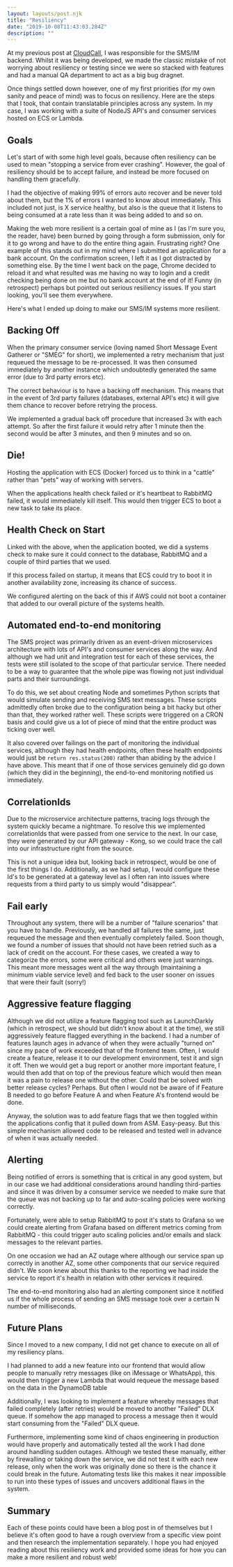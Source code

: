 ```yaml
---
layout: layouts/post.njk
title: "Resiliency"
date: "2019-10-08T11:43:03.284Z"
description: ""
---
```


At my previous post at [CloudCall](https://cloudcall.com), I was responsible for the SMS/IM backend. Whilst it was being developed, we made the classic mistake of not worrying about resiliency or testing since we were so stacked with features and had a manual QA department to act as a big bug dragnet.

Once things settled down however, one of my first priorities (for my own sanity and peace of mind) was to focus on resiliency. Here are the steps that I took, that contain translatable principles across any system. In my case, I was working with a suite of NodeJS API's and consumer services hosted on ECS or Lambda.

## Goals

Let's start of with some high level goals, because often resiliency can be used to mean "stopping a service from ever crashing". However, the goal of resiliency should be to accept failure, and instead be more focused on handling them gracefully.

I had the objective of making 99% of errors auto recover and be never told about them, but the 1% of errors I wanted to know about immediately. This included not just, is X service healthy, but also is the queue that it listens to being consumed at a rate less than it was being added to and so on.

Making the web more resilient is a certain goal of mine as I (as I'm sure you, the reader, have) been burned by going through a form submission, only for it to go wrong and have to do the entire thing again. Frustrating right? One example of this stands out in my mind where I submitted an application for a bank account. On the confirmation screen, I left it as I got distracted by something else. By the time I went back on the page, Chrome decided to reload it and what resulted was me having no way to login and a credit checking being done on me but no bank account at the end of it! Funny (in retrospect) perhaps but pointed out serious resiliency issues. If you start looking, you'll see them everywhere.

Here's what I ended up doing to make our SMS/IM systems more resilient.

## Backing Off

When the primary consumer service (loving named Short Message Event Gatherer or "SMEG" for short), we implemented a retry mechanism that just requeued the message to be re-processed. It was then consumed immediately by another instance which undoubtedly generated the same error (due to 3rd party errors etc).

The correct behaviour is to have a backing off mechanism. This means that in the event of 3rd party failures (databases, external API's etc) it will give them chance to recover before retrying the process.

We implemented a gradual back off procedure that increased 3x with each attempt. So after the first failure it would retry after 1 minute then the second would be after 3 minutes, and then 9 minutes and so on.

## Die!

Hosting the application with ECS (Docker) forced us to think in a "cattle" rather than "pets" way of working with servers.

When the applications health check failed or it's heartbeat to RabbitMQ failed, it would immediately kill itself. This would then trigger ECS to boot a new task to take its place.

## Health Check on Start

Linked with the above, when the application booted, we did a systems check to make sure it could connect to the database, RabbitMQ and a couple of third parties that we used.

If this process failed on startup, it means that ECS could try to boot it in another availability zone, increasing its chance of success.

We configured alerting on the back of this if AWS could not boot a container that added to our overall picture of the systems health.

## Automated end-to-end monitoring

The SMS project was primarily driven as an event-driven microservices architecture with lots of API's and consumer services along the way. And although we had unit and integration test for each of these services, the tests were still isolated to the scope of that particular service. There needed to be a way to guarantee that the whole pipe was flowing not just individual parts and their surroundings.

To do this, we set about creating Node and sometimes Python scripts that would simulate sending and receiving SMS text messages. These scripts admittedly often broke due to the configuration being a bit hacky but other than that, they worked rather well. These scripts were triggered on a CRON basis and could give us a lot of piece of mind that the entire product was ticking over well.

It also covered over failings on the part of monitoring the individual services, although they had health endpoints, often these health endpoints would just be `return res.status(200)` rather than abiding by the advice I have above. This meant that if one of those services genuinely did go down (which they did in the beginning), the end-to-end monitoring notified us immediately.

## CorrelationIds

Due to the microservice architecture patterns, tracing logs through the system quickly became a nightmare. To resolve this we implemented correlationIds that were passed from one service to the next. In our case, they were generated by our API gateway - Kong, so we could trace the call into our infrastructure right from the source.

This is not a unique idea but, looking back in retrospect, would be one of the first things I do. Additionally, as we had setup, I would configure these Id's to be generated at a gateway level as I often ran into issues where requests from a third party to us simply would "disappear".

## Fail early

Throughout any system, there will be a number of "failure scenarios" that you have to handle. Previously, we handled all failures the same, just requeued the message and then eventually completely failed.
Soon though, we found a number of issues that should not have been retried such as a lack of credit on the account. For these cases, we created a way to categorize the errors, some were critical and others were just warnings. This meant more messages went all the way through (maintaining a minimum viable service level) and fed back to the user sooner on issues that were their fault (sorry!)

## Aggressive feature flagging

Although we did not utilize a feature flagging tool such as LaunchDarkly (which in retrospect, we should but didn't know about it at the time), we still aggressively feature flagged everything in the backend. I had a number of features launch ages in advance of when they were actually "turned on" since my pace of work exceeded that of the frontend team. Often, I would create a feature, release it to our development environment, test it and sign it off. Then we would get a bug report or another more important feature, I would then add that on top of the previous feature which would then mean it was a pain to release one without the other. Could that be solved with better release cycles? Perhaps. But often I would not be aware of if Feature B needed to go before Feature A and when Feature A's frontend would be done.

Anyway, the solution was to add feature flags that we then toggled within the applications config that it pulled down from ASM. Easy-peasy. But this simple mechanism allowed code to be released and tested well in advance of when it was actually needed.

## Alerting

Being notified of errors is something that is critical in any good system, but in our case we had additional considerations around handling third-parties and since it was driven by a consumer service we needed to make sure that the queue was not backing up to far and auto-scaling policies were working correctly.

Fortunately, were able to setup RabbitMQ to post it's stats to Grafana so we could create alerting from Grafana based on different metrics coming from RabbitMQ - this could trigger auto scaling policies and/or emails and slack messages to the relevant parties.

On one occasion we had an AZ outage where although our service span up correctly in another AZ, some other components that our service required didn't. We soon knew about this thanks to the reporting we had inside the service to report it's health in relation with other services it required.

The end-to-end monitoring also had an alerting component since it notified us if the whole process of sending an SMS message took over a certain N number of milliseconds.

## Future Plans

Since I moved to a new company, I did not get chance to execute on all of my resiliency plans.

I had planned to add a new feature into our frontend that would allow people to manually retry messages (like on iMessage or WhatsApp), this would then trigger a new Lambda that would requeue the message based on the data in the DynamoDB table

Additionally, I was looking to implement a feature whereby messages that failed completely (after retries) would be moved to another "Failed" DLX queue. If somehow the app managed to process a message then it would start consuming from the "Failed" DLX queue.

Furthermore, implementing some kind of chaos engineering in production would have properly and automatically tested all the work I had done around handling sudden outages. Although we tested these manually, either by firewalling or taking down the service, we did not test it with each new release, only when the work was originally done so there is the chance it could break in the future. Automating tests like this makes it near impossible to run into these types of issues and uncovers additional flaws in the system.

## Summary

Each of these points could have been a blog post in of themselves but I believe it's often good to have a rough overview from a specific view point and then research the implementation separately. I hope you had enjoyed reading about this resiliency work and provided some ideas for how you can make a more resilient and robust web!
